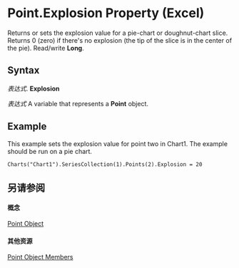 
# Point.Explosion Property (Excel)

Returns or sets the explosion value for a pie-chart or doughnut-chart slice. Returns 0 (zero) if there's no explosion (the tip of the slice is in the center of the pie). Read/write  **Long**.


## Syntax

 _表达式_. **Explosion**

 _表达式_ A variable that represents a **Point** object.


## Example

This example sets the explosion value for point two in Chart1. The example should be run on a pie chart.


```
Charts("Chart1").SeriesCollection(1).Points(2).Explosion = 20
```


## 另请参阅


#### 概念


[Point Object](48ed9aec-2d29-ec4d-8e55-fca13982c358.md)
#### 其他资源


[Point Object Members](http://msdn.microsoft.com/library/a533258d-fc3b-9fe1-2a77-a55ecbe7bd7a%28Office.15%29.aspx)